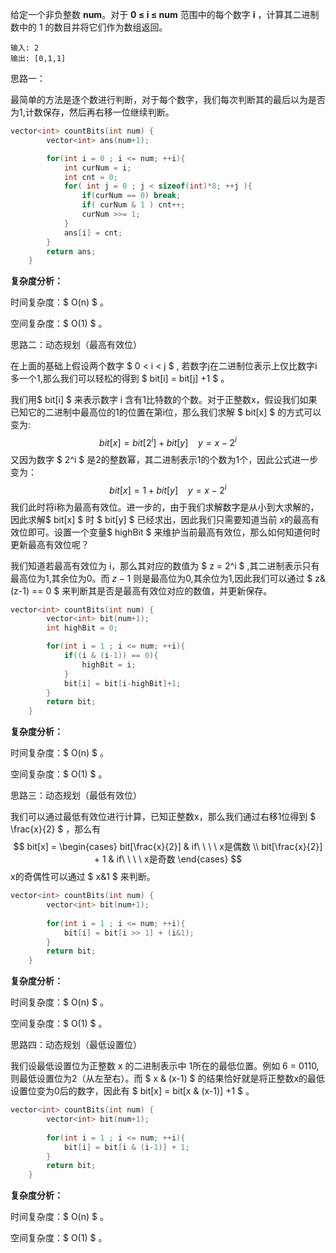 给定一个非负整数 **num**。对于 **0 ≤ i ≤ num** 范围中的每个数字 **i** ，计算其二进制数中的 1 的数目并将它们作为数组返回。



```
输入: 2
输出: [0,1,1]
```



思路一：

最简单的方法是逐个数进行判断，对于每个数字，我们每次判断其的最后以为是否为1,计数保存，然后再右移一位继续判断。

```c++
vector<int> countBits(int num) {
        vector<int> ans(num+1);

        for(int i = 0 ; i <= num; ++i){
            int curNum = i;
            int cnt = 0;
            for( int j = 0 ; j < sizeof(int)*8; ++j ){
                if(curNum == 0) break; 
                if( curNum & 1 ) cnt++;
                curNum >>= 1;
            }
            ans[i] = cnt;
        }
        return ans;
    }
```

  <b>复杂度分析：</b>

时间复杂度：$ O(n) $ 。   

空间复杂度：$ O(1) $  。



思路二：动态规划（最高有效位）

在上面的基础上假设两个数字 $ 0 < i < j  $ , 若数字j在二进制位表示上仅比数字i多一个1,那么我们可以轻松的得到 $ bit[i] = bit[j] +1 $ 。

我们用$ bit[i] $ 来表示数字 i 含有1比特数的个数。对于正整数x，假设我们如果已知它的二进制中最高位的1的位置在第i位，那么我们求解 $ bit[x] $ 的方式可以变为:
$$
bit[x] = bit[2^i] + bit[y] \ \ \ \  y = x-2^i
$$
 又因为数字 $ 2^i $ 是2的整数幂，其二进制表示1的个数为1个，因此公式进一步变为：
$$
bit[x] = 1 + bit[y] \ \ \ \  y = x-2^i
$$
我们此时将i称为最高有效位。进一步的，由于我们求解数字是从小到大求解的，因此求解$ bit[x] $ 时 $ bit[y] $ 已经求出，因此我们只需要知道当前 $x$的最高有效位即可。设置一个变量$ highBit  $ 来维护当前最高有效位，那么如何知道何时更新最高有效位呢？

我们知道若最高有效位为 i，那么其对应的数值为 $ z = 2^i $ ,其二进制表示只有最高位为1,其余位为0。而 $z-1$ 则是最高位为0,其余位为1,因此我们可以通过 $ z\&(z-1) == 0 $ 来判断其是否是最高有效位对应的数值，并更新保存。

```c++
vector<int> countBits(int num) {
        vector<int> bit(num+1);
        int highBit = 0;

        for(int i = 1 ; i <= num; ++i){
            if((i & (i-1)) == 0){
                highBit = i;
            } 
            bit[i] = bit[i-highBit]+1;
        }
        return bit;
    }
```

  <b>复杂度分析：</b>

时间复杂度：$ O(n) $ 。   

空间复杂度：$ O(1) $  。



思路三：动态规划（最低有效位）

我们可以通过最低有效位进行计算，已知正整数x，那么我们通过右移1位得到 $ \frac{x}{2} $ ，那么有 
$$
bit[x] = 
\begin{cases}
bit[\frac{x}{2}]  &   if\ \ \ \ x是偶数 \\
bit[\frac{x}{2}] + 1  &   if\ \ \ \ x是奇数
\end{cases}
$$
x的奇偶性可以通过 $ x\&1 $ 来判断。  

```c++
vector<int> countBits(int num) {
        vector<int> bit(num+1);
    
        for(int i = 1 ; i <= num; ++i){
            bit[i] = bit[i >> 1] + (i&1);
        }
        return bit;
    }
```

  <b>复杂度分析：</b>

时间复杂度：$ O(n) $ 。   

空间复杂度：$ O(1) $  。



思路四：动态规划（最低设置位）

我们设最低设置位为正整数 x 的二进制表示中 1所在的最低位置。例如 6 = 0110,则最低设置位为2（从左至右）。而 $ x \& (x-1) $ 的结果恰好就是将正整数x的最低设置位变为0后的数字，因此有 $ bit[x] = bit[x \& (x-1)] +1  $  。

```c++
vector<int> countBits(int num) {
        vector<int> bit(num+1);
    
        for(int i = 1 ; i <= num; ++i){
            bit[i] = bit[i & (i-1)] + 1;
        }
        return bit;
    }
```

  <b>复杂度分析：</b>

时间复杂度：$ O(n) $ 。   

空间复杂度：$ O(1) $  。